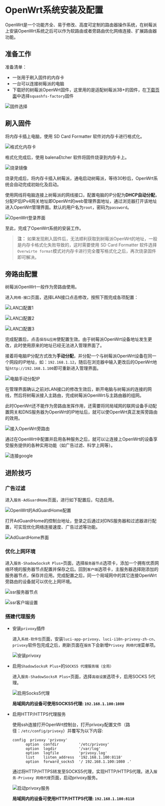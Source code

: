 # OpenWrt系统安装及配置

OpenWrt是一个功能齐全、易于修改、高度可定制的路由器操作系统，在树莓派上安装OpenWrt系统之后可以作为软路由或者旁路由优化网络连接、扩展路由器功能。

## 准备工作

准备清单：
- 一张用于刷入固件的内存卡
- 一台可以连接树莓派的电脑
- 下载好的树莓派OpenWrt固件，这里用的是适配树莓派3B+的固件，在[下载页面](https://github.com/bigbugcc/OpenWrts/releases)中选择`squashfs-factory`固件

![固件选择](./OpenWrt系统安装及配置/固件选择.png)

## 刷入固件

将内存卡插上电脑，使用 SD Card Formatter 软件对内存卡进行格式化。

![格式化内存卡](./OpenWrt系统安装及配置/格式化内存卡.png)

格式化完成后，使用 balenaEtcher 软件将固件烧录到内存卡上。

![烧录镜像](./OpenWrt系统安装及配置/烧录镜像.png)

烧录完成后，将内存卡插入树莓派，通电启动树莓派，等待30秒后，OpenWrt系统会自动完成初始化及启动。

使用网线将电脑连接上树莓派的网线接口，配置电脑的IP分配为**DHCP自动分配**，分配IP后IPv4网关地址即OpenWrt的web管理界面地址，通过浏览器打开该地址进入OpenWrt管理界面。默认的用户名为`root`，密码为`password`。

![OpenWrt登录界面](./OpenWrt系统安装及配置/OpenWrt登录界面.png)

至此，完成了OpenWrt系统的安装工作。

> **注：** 如果发现刷入固件后，无法顺利获取到树莓派OpenWrt的地址，一般是内存卡格式化失败导致的，这时需要使用 SD Card Formatter 软件选择`Overwirte format`模式对内存卡进行完全覆写格式化之后，再次烧录固件即可解决。

## 旁路由配置

树莓派OpenWrt一般作为旁路由使用。

进入`网络-接口`页面，选择LAN接口点击修改，按照下图完成各项配置：

![LAN口配置1](./OpenWrt系统安装及配置/LAN口配置1.png)

![LAN口配置2](./OpenWrt系统安装及配置/LAN口配置2.png)

![LAN口配置3](./OpenWrt系统安装及配置/LAN口配置3.png)

完成配置后，点击`保存&应用`使配置生效。由于树莓派OpenWrt设备地址发生更改，此时使用原来的地址已经无法进入管理界面了。

接着将电脑IP分配方式改为**手动分配**，并分配一个与树莓派OpenWrt设备在同一个网段的IP地址，如：`192.168.1.12`，随后在浏览器中输入更改后的OpenWrt地址`http://192.168.1.100`即可重新进入管理界面。

![电脑手动分配IP](./OpenWrt系统安装及配置/电脑手动分配IP.png)

在管理界面确认之前对LAN接口的修改生效后，断开电脑与树莓派的连接的网线，然后将树莓派接入主路由，完成树莓派OpenWrt与主路由器的组网。

此时OpenWrt还不能作为旁路由发挥作用，还需要将同局域网的联网设备手动配置网关和DNS服务器为OpenWrt的IP地址后，就可以使OpenWrt真正发挥旁路由的效用。

![接入OpenWrt旁路由](./OpenWrt系统安装及配置/接入OpenWrt旁路由.png)

通过在OpenWrt中配置并启用各种服务之后，就可以让连接上OpenWrt的设备享受服务提供的各种实用功能（如广告过滤、科学上网等）。

![连接google](./OpenWrt系统安装及配置/连接google.png)

## 进阶技巧

### 广告过滤

进入`服务-AdGuardHome`页面，进行如下配置后，勾选启用。

![OpenWrt的AdGuardHome配置](./OpenWrt系统安装及配置/OpenWrt的AdGuardHome配置.png)

打开AdGuardHome的控制台地址，登录之后通过对DNS服务器和过滤器进行配置，可实现优化网络连接速度、广告过滤等功能。

![AdGuardHome界面](./OpenWrt系统安装及配置/AdGuardHome界面.png)

### 优化上网环境

进入`服务-ShadowSocksR Plus+`页面，选择`服务器节点`选项卡，添加一个拥有优质网络环境的服务器节点配置并保存之后。回到`客户端`选项卡，主服务器选择刚添加的服务器节点，保存并应用。完成配置之后，同一个局域网中的其它连接OpenWrt旁路由的设备就可以优化上网环境。

![ssr服务器节点](./OpenWrt系统安装及配置/ssr服务器节点.png)

![ssr客户端设置](./OpenWrt系统安装及配置/ssr客户端设置.png)

### 搭建代理服务

- 安装`privoxy`插件

  进入`系统-软件包`页面，安装`luci-app-privoxy`、`luci-i18n-privoxy-zh-cn`、`privoxy`软件包完成之后，刷新页面在`服务`下会新增`Privoxy 网络代理`菜单项。

  ![安装privoxy](./OpenWrt系统安装及配置/安装privoxy.png)

- 启用`ShadowSocksR Plus+`的`SOCKS5 代理服务端（全局）`

  进入`服务-ShadowSocksR Plus+`页面，选择`高级设置`选项卡，启用SOCKS 5代理。

  ![启用Socks5代理](./OpenWrt系统安装及配置/启用Socks5代理.png)

  **局域网内的设备可使用SOCKS5代理: `192.168.1.100:1080`**

- 启用HTTP/HTTPS代理服务

  使用ssh连接打开OpenWrt控制台，打开privoxy配置文件（路径：`/etc/config/privoxy`）并覆写为以下内容:

  ```
  config  privoxy 'privoxy'
        option  confdir         '/etc/privoxy'
        option  logdir          '/var/log'
        option  logfile         'privoxy.log'
        list    listen_address  '192.168.1.100:8118'
        option  forward_socks5  '/ 192.168.1.100:1080 .'
  ```

  通过将HTTP/HTTPS转发至SOCKS5代理，实现HTTP/HTTPS代理。进入`服务-Privoxy 网络代理`页面，启动privoxy服务。

  ![启动privoxy服务](./OpenWrt系统安装及配置/启动privoxy服务.png)

  **局域网内的设备可使用HTTP/HTTPS代理: `192.168.1.100:8118`**